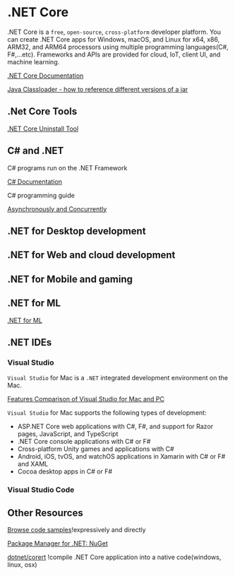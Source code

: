 # .NET Core

.NET Core is a `free`, `open-source`, `cross-platform` developer platform. You can create .NET Core apps for Windows, macOS, and Linux for x64, x86, ARM32, and ARM64 processors using multiple programming languages(C#, F#,...etc). Frameworks and APIs are provided for cloud, IoT, client UI, and machine learning.

[.NET Core Documentation](https://docs.microsoft.com/en-us/dotnet/core/)

[Java Classloader - how to reference different versions of a jar](https://stackoverflow.com/questions/1553567/java-classloader-how-to-reference-different-versions-of-a-jar)

## .Net Core Tools

[.NET Core Uninstall Tool](https://docs.microsoft.com/en-us/dotnet/core/additional-tools/uninstall-tool)

## C# and .NET

C# programs run on the .NET Framework

[C# Documentation](https://docs.microsoft.com/en-us/dotnet/csharp/)

C# programming guide

[Asynchronously and Concurrently](https://docs.microsoft.com/en-us/dotnet/csharp/programming-guide/concepts/async/)

## .NET for Desktop development

## .NET for Web and cloud development

## .NET for Mobile and gaming

## .NET for ML

[.NET for ML](dotnet_ML.md)

## .NET IDEs

### Visual Studio

`Visual Studio` for Mac is a `.NET` integrated development environment on the Mac.

[Features Comparison of Visual Studio for Mac and PC](https://visualstudio.microsoft.com/vs/mac/#vs_mac_table)

`Visual Studio` for Mac supports the following types of development:

- ASP.NET Core web applications with C#, F#, and support for Razor pages, JavaScript, and TypeScript
- .NET Core console applications with C# or F#
- Cross-platform Unity games and applications with C#
- Android, iOS, tvOS, and watchOS applications in Xamarin with C# or F# and XAML
- Cocoa desktop apps in C# or F#

### Visual Studio Code

## Other Resources

[Browse code samples](https://docs.microsoft.com/en-us/samples/browse/)!expressively and directly

[Package Manager for .NET: NuGet](https://docs.microsoft.com/en-us/nuget/)

[dotnet/corert](https://github.com/dotnet/corert) !compile .NET Core application into a native code(windows, linux, osx)
